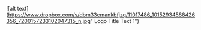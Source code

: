 ![alt text](https://www.dropbox.com/s/dbm33cmankbfjzq/11017486_10152934588426356_7200157233102047315_n.jpg" Logo Title Text 1")
